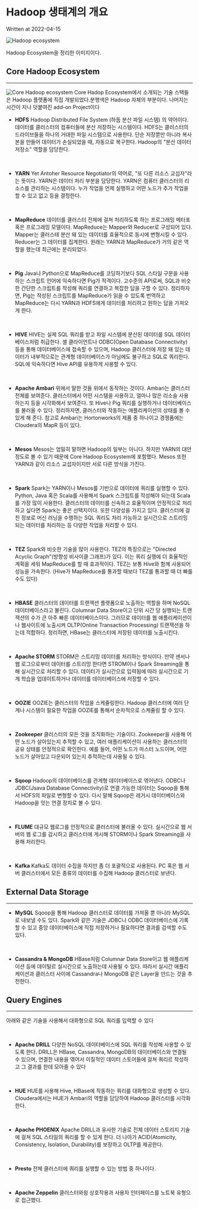 # Hadoop 생태계의 개요

Written at 2022-04-15

![Hadoop ecosystem](/Cluster%20Computing%20Fundamentals/Hadoop/asset/Hadoop%20Ecosystem.png)

Hadoop Ecosystem을 정리한 이미지이다.

## Core Hadoop Ecosystem

<hr/>

![Core Hadoop ecosystem](/Cluster%20Computing%20Fundamentals/Hadoop/asset/core-hadoop-system.png)
Core Hadop Ecosystem에서 소개되는 기술 스택들은 Hadoop 플랫폼에 직접 개발되었다.분행색은 Hadoop 자체의 부분이다. 나머지는 시간이 지나 덧붙여진 add-on Project이다

- **HDFS**
  Hadoop Distributed File System (하둡 분산 파일 시스템) 의 약어이다. 데이터를 클러스터의 컴퓨터들에 분산 저장하는 시스템이다. HDFS는 클러스터의 드라이브들을 하나의 거대한 파일 시스템으로 사용한다. 단순 저장뿐만 아니라 복사본을 만들어 데이터가 손실되었을 때, 자동으로 복구한다. Hadoop의 "분산 데이터 저장소" 역할을 담당한다.

<br>

- **YARN**
  Yet Antoher Resource Negotiator의 약어로, "또 다른 리소스 교섭자"라는 뜻이다. YARN은 데이터 처리 부분을 담당한다. YARN은 컴퓨터 클러스터의 리소스를 관리하는 시스템이다. 누가 작업을 언제 실행하고 어떤 노드가 추가 작업을 할 수 있고 없고 등을 결정한다.

<br>

- **MapReduce**
  데이터를 클러스터 전체에 걸쳐 처리하도록 하는 프로그래밍 메타포 혹은 프로그래밍 모델이다. MapReduce는 Mapper와 Reducer로 구성되어 있다. Mapper는 클러스테 분산 돼 있는 데이터를 효율적으로 동시에 변형시킬 수 있다. Reducer는 그 데이터를 집계한다.
  원래는 YARN과 MapReduce가 거의 같은 역할을 했는데 최근에는 분리되었다.

<br>

- **Pig**
  Java나 Python으로 MapReduce를 코딩하기보다 SQL 스타일 구문을 사용하는 스크립트 언어에 익숙하다면 Pig가 적격이다. 고수준의 API로써, SQL과 비슷한 간단한 스크립트를 작성해 쿼리를 연결하고 복잡한 답을 구할 수 있다. 정리하자면, Pig는 작성된 스크립트를 MapReduce가 읽을 수 있도록 번역하고 MapReduce는 다시 YARN과 HDFS에게 데이터를 처리하고 원하는 답을 가져오게 한다.

<br>

- **HIVE**
  HIVE는 실제 SQL 쿼리를 받고 파일 시스템에 분산된 데이터를 SQL 데이터베이스처럼 취급한다. 셸 클라이언트나 ODBC(Open Database Connectivity) 등을 통해 데이터베이스에 접속할 수 있으며, Hadoop 클러스터에 저장 돼 있는 데이터가 내부적으로는 관계형 데이터베이스가 아님에도 불구하고 SQL로 쿼리한다. SQL에 익숙하다면 Hive API를 유용하게 사용할 수 있다.

  <br>

- **Apache Ambari**
  위에서 말한 것들 위에서 동작하는 것이다. Ambari는 클러스터 전체를 보여준다. 클러스터에서 어떤 시스템을 사용하고, 얼마나 많은 리소슬 사용하는지 등을 시각화해서 보여준다. 또 Hive나 Pig 쿼리를 실행하거나 데이터베이스를 불러올 수 있다. 정리하자면, 클러스터와 작동하는 애플리케이션의 상태를 볼 수 있게 해 준다. 참고로 Ambari는 Hortonworks의 제품 중 하나이고 경쟁품에는 Cloudera의 MapR 등이 있다.

<br>

- **Mesos**
  Mesos는 엄밀히 말하면 Hadoop의 일부는 아니다. 하지만 YARN의 대안 정도로 볼 수 있기 때문에 Core Hadoop Ecosystem에 포함했다. Mesos 또한 YARN과 같이 리소스 교섭자이지만 서로 다른 방식을 가진다.

<br>

- **Spark**
  Spark는 YARN이나 Mesos를 기반으로 데이터에 쿼리를 실행할 수 있다. Python, Java 혹은 Scala를 사용해서 Spark 스크립트를 작성해야 되는데 Scala를 가장 많이 사용한다. 클러스터의 데이터를 신속하고 효율적이며 안정적으로 처리하고 싶다면 Spark는 좋은 선택지이다. 또한 다양성을 가지고 있다. 클러스터에 걸친 정보로 머신 러닝을 수행하는 SQL 쿼리도 처리 가능하고 실시간으로 스트리밍 되는 데이터를 처리하는 등 다양한 작업을 처리할 수 있다.

<br>

- **TEZ**
  Spark와 비슷한 기술을 많이 사용한다. TEZ의 특징으로는 "Directed Acyclic Graph"(방향성 비사이클 그래프)가 있다. 이는 쿼리 실행에 더 효율적인 계획을 세워 MapReduce를 할 때 효과적이다. TEZ는 보통 Hive와 함께 사용되어 성능을 가속한다. (Hive가 MapReduce를 통과할 때보다 TEZ를 통과할 때 더 빠를 수도 있다)

<br>

- **HBASE**
  클러스터의 데이터를 트랜잭션 플랫폼으로 노출하는 역할을 하며 NoSQL 데이터베이스라고 불린다. Columnar Data Store이고 단위 시간 당 실행되는 트랜잭션의 수가 큰 아주 빠른 데이터베이스이다. 그러므로 데이터를 웹 애플리케이션이나 웹사이트에 노출시켜 OLTP(Online Transaction Processing) 트랜잭션을 하는데 적합하다. 정리하면, HBase는 클러스터에 저장된 데이터를 노출시킨다.

<br>

- **Apache STORM**
  STORM은 스트리밍 데이터를 처리하는 방식이다. 만약 센서나 웹 로그으로부터 데이터를 스트리밍 한다면 STROM이나 Spark Streaming을 통해 실시간으로 처리할 수 있다. 데이터가 실시간으로 입력됨에 따라 실시간으로 기계 학습을 업데이트하거나 데이터를 데이터베이스에 저장할 수 있다.

<br>

- **OOZIE**
  OOZIE는 클러스터의 작업을 스케쥴링한다. Hadoop 클러스터에 여러 단계나 시스템이 필요한 작업을 OOZIE를 통해서 순차적으로 스케쥴링 할 수 있다.

<br>

- **Zookeeper**
  클러스터의 모든 것을 조직화하는 기술이다. Zookeeper을 사용해 어떤 노드가 살아있는지 추적할 수 있고, 여러 애플리케이션이 사용하는 클러스터의 공유 상태를 안정적으로 확인한다. 예를 들어, 어떤 노드가 마스터 노드이며, 어떤 노드가 살아있고 다운되어 있는지 추적하는데 사용될 수 있다.

<br>

- **Sqoop**
  Hadoop의 데이터베이스를 관계형 데이터베이스로 엮어낸다. ODBC나 JDBC(Jsava Database Connectivity)로 연결 가능한 데이터는 Sqoop을 통해서 HDFS의 파일로 변형할 수 있다. 다시 말해 Sqoop은 레거시 데이터베이스와 Hadoop을 잇는 연결 장치로 볼 수 있다.

<br>

- **FLUME**
  대규모 웹로그를 안정적으로 클러스터에 불러올 수 있다. 실시간으로 웹 서버의 웹 로그를 감시하고 클러스터에 게시해 STORM이나 Spark Streaming을 사용해 처리한다.

<br>

- **Kafka**
  Kafka도 데이터 수집을 하지만 좀 더 포괄적으로 사용된다. PC 혹은 웹 서버 클러스터에서 모든 종류의 데이터를 수집해 Hadoop 클러스터로 보낸다.

## External Data Storage

<hr/>

- **MySQL**
  Sqoop을 통해 Hadoop 클러스터로 데이터를 가져올 뿐 아니라 MySQL로 내보낼 수도 있다. Spark와 같은 기술은 JDBC나 ODBC 데이터베이스에 기록할 수 있고 중앙 데이터베이스에 직접 저장하거나 필요하다면 결과를 검색할 수도 있다.

<br>

- **Cassandra & MongoDB**
  HBase처럼 Columnar Data Store이고 웹 애플리케이션 등에 데이털르 실시간으로 노출하는데 사용될 수 있다. 따라서 실시간 애플리케이션과 클러스터 사이에 Cassandra나 MongoDB 같은 Layer을 만드는 것을 추천한다.

## Query Engines

<hr/>

아래와 같은 기술을 사용해서 대화형으로 SQL 쿼리를 입력할 수 있다

<br>

- **Apache DRILL**
  다양한 NoSQL 데이터베이스에 SQL 쿼리를 작성해 사용할 수 있도록 한다. DRILL은 HBase, Cassandra, MongoDB의 데이터베이스와 연결될 수 있으며, 연결한 내용을 엮어서 이질적인 데이터 스토어들에 걸쳐 쿼리르 작성하고 그 결과를 한데 모아줄 수 있다

<br>

- **HUE**
  HUE를 사용해 Hive, HBase에 작동하는 쿼리를 대화형으로 생성할 수 있다. Cloudera에서는 HUE가 Ambari의 역할을 담당하여 Hadoop 클러스터를 시각화한다.

<br>

- **Apache PHOENIX**
  Apache DRILL과 유사한 기술로 전체 데이터 스토리지 기술에 걸쳐 SQL 스타일의 쿼리를 할 수 있게 한다. 더 나아가 ACID(Atomicity, Consistency, Isolation, Durability)를 보장하고 OLTP를 제공한다.

<br>

- **Presto**
  전체 클러스터에 쿼리를 실행할 수 있는 방법 중 하나이다.

<br>

- **Apache Zeppelin**
  클러스터와읭 상호작용과 사용자 인터페이스를 노트북 유형으로 접근했다.
